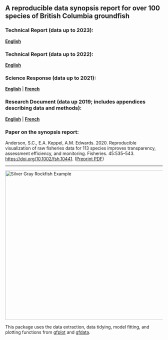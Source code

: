 ## A reproducible data synopsis report for over 100 species of British Columbia groundfish

### Technical Report (data up to 2023):

**[English](https://doi.org/10.60825/aevx-nb49)**

### Technical Report (data up to 2022):

**[English](https://science-catalogue.canada.ca/record=4125206~S6)**

### Science Response (data up to 2021): 

**[English](https://www.dfo-mpo.gc.ca/csas-sccs/Publications/ScR-RS/2022/2022_020-eng.html)** | **[French](https://www.dfo-mpo.gc.ca/csas-sccs/Publications/ScR-RS/2022/2022_020-fra.html)**

### Research Document (data up 2019; includes appendices describing data and methods): 

**[English](http://www.dfo-mpo.gc.ca/csas-sccs/Publications/ResDocs-DocRech/2019/2019_041-eng.html)** | **[French](http://www.dfo-mpo.gc.ca/csas-sccs/Publications/ResDocs-DocRech/2019/2019_041-fra.html)**

### Paper on the synopsis report:

Anderson, S.C., E.A. Keppel, A.M. Edwards. 2020. Reproducible visualization of raw fisheries data for 113 species improves transparency, assessment efficiency, and monitoring. Fisheries. 45:535–543. https://doi.org/10.1002/fsh.10441. ([Preprint PDF](https://www.dropbox.com/s/4mmnomvmpg0dbky/Anderson_etal_2020_reproducible_visualization_preprint.pdf?dl=1))

-----------------

<img src="report/silvergray.jpg" alt="Silver Gray Rockfish Example" width="750" height="478.5">

This package uses the data extraction, data tidying, model fitting, and plotting functions from [gfplot](https://github.com/pbs-assess/gfplot) and [gfdata](https://github.com/pbs-assess/gfdata).
